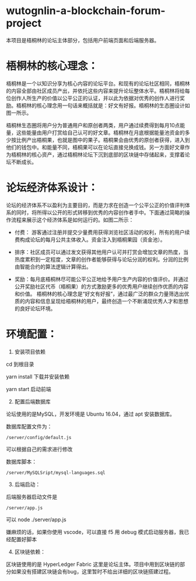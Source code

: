 # wutognlin-a-blockchain-forum-project

本项目是梧桐林的论坛主体部分，包括用户前端页面和后端服务器。

# 梧桐林的核心理念：

梧桐林是一个以知识分享为核心内容的论坛平台。和现有的论坛社区相同，梧桐林的内容全部由社区成员产出，并依托这些内容来提升论坛整体水平。梧桐林将给每位创作人所生产的价值以公平公正的认证，并以此为依据对优秀的创作人进行奖励。梧桐林的核心理念用一句话来概括就是：好文有好报。梧桐林的生态圈设计如图一所示。

梧桐林生态圈将用户分为普通用户和原创者两类，用户通过续费得到每月10点能量，这些能量由用户打赏给自己认可的好文章。梧桐林在月底根据能量池资金的多少按比例产出梧桐果，也就是图中的果子。梧桐果会由优秀的原创者获得，进入到他们的钱包中。和能量不同，梧桐果可以在论坛直接兑换成钱。另一方面好文章作为梧桐林的核心资产，通过梧桐林论坛下沉到底部的区块链中存储起来，支撑着论坛不断成长。

# 论坛经济体系设计：

论坛的经济体系不以盈利为主要目的，而是力求在创造一个公平公正的价值评判体系的同时，将所得以公开的形式转移到优秀的内容创作者手中。下面通过简略的操作流程来展示这个经济体系是如何运行的。如图二所示：

+ 付费： 游客通过注册并提交少量费用获得浏览社区活动的权利，所有的用户续费构成论坛的每月公共主体收入。资金注入到梧桐果园（资金池）。

+ 排序：社区成员可以通过发文获得其他用户认可并打赏会增加文章的热度，当热度累积到一定程度，文章的创作者能够获得与论坛分润的权利。分润的比例由智能合约的算法逻辑计算得出。

+ 奖励：每月底梧桐林尽可能公平公正地给予用户生产内容的价值评价。并通过公开奖励社区代币（梧桐果）的方式激励更多的优秀用户继续创作优质的内容和价值。
梧桐林的核心理念是“好文有好报”，通过最广泛的群众力量筛选出优质的内容和信息呈现给梧桐林的用户，最终创造一个不断涌现优秀人才和思想的良好论坛环境。

# 环境配置：

1. 安装项目依赖

cd 到根目录

yarn install 下载并安装依赖

yarn start 启动前端

2. 配置后端数据库

论坛使用的是MySQL，开发环境是 Ubuntu 16.04，通过 apt 安装数据库。

数据库配置文件为： 

    /server/config/default.js 

可以根据自己的需求进行修改

数据库脚本： 

    /server/MySQLSript/mysql-languages.sql

3. 后端启动：

后端服务器启动文件是 

    /server/app.js

可以 node ./server/app.js

嫌麻烦的话，如果你使用 vscode，可以直接 f5 用 debug 模式启动服务器，我已经配置好脚本

4. 区块链依赖：

区块链使用的是 HyperLedger Fabric 这里是论坛主体。项目中用到区块链的部分如果没有搭建区块链会有bug，这里暂时不给出详细的区块链搭建过程。

